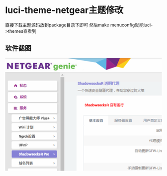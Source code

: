 luci-theme-netgear主题修改
===



直接下载主题源码放到package目录下即可 然后make menuconfig就能luci->themes查看到

软件截图
---
![demo](https://github.com/Aslin-Ameng/luci-theme-netgear/blob/master/png/Theme.png)
